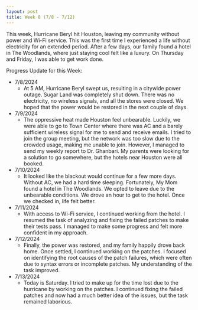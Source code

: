 ```yaml
---
layout: post
title: Week 8 (7/8 - 7/12)
---
```


This week, Hurricane Beryl hit Houston, leaving my community without power and Wi-Fi service.  This was the first time I experienced a life without electricity for an extended period.  After a few days, our family found a hotel in The Woodlands, where just staying cool felt like a luxury. On Thursday and Friday, I was able to get work done.

Progress Update for this Week: 

  - 7/8/2024
      - At 5 AM, Hurricane Beryl swept us, resulting in a citywide power outage. Sugar Land was completely shut down. There was no electricity, no wireless signals, and all the stores were closed.  We hoped that the power would be restored in the next couple of days.
  - 7/9/2024
      - The oppressive heat made Houston feel unbearable.  Luckily, we were able to go to Town Center where there was AC and a barely sufficient wireless signal for me to send and receive emails.  I tried to join the group meeting, but the network was too slow due to the crowded usage, making me unable to join.  However, I managed to send my weekly report to Dr. Ghanbari.  My parents were looking for a solution to go somewhere, but the hotels near Houston were all booked.
  - 7/10/2024
      - It looked like the blackout would continue for a few more days. Without AC, we had a hard time sleeping. Fortunately, My Mom found a hotel in The Woodlands. We opted to leave due to the unbearable conditions. We drove an hour to get to the hotel. Once we checked in, life felt better.
  - 7/11/2024
      - With access to Wi-Fi service, I continued working from the hotel. I resumed the task of analyzing and fixing the failed patches to make their tests pass. I managed to make some progress and felt more confident in my approach.
  - 7/12/2024
      - Finally, the power was restored, and my family happily drove back home. Once settled, I continued working on the patches. I focused on identifying the root causes of the patch failures, which were often due to syntax errors or incomplete patches. My understanding of the task improved. 
  - 7/13/2024
      - Today is Saturday. I tried to make up for the time lost due to the hurricane by working on the patches. I continued fixing the failed patches and now had a much better idea of the issues, but the task remained laborious.
